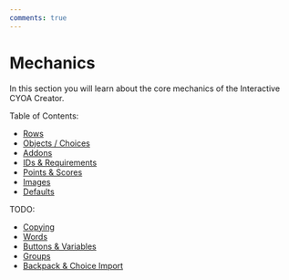 ```yaml
---
comments: true
---
```


# Mechanics
In this section you will learn about the core mechanics of the Interactive
CYOA Creator.

<!-- [Continue to Rows](./rows/){ .md-button } -->

Table of Contents:
<!-- Leave space below -->

* [Rows](./rows/)
* [Objects / Choices](./objects/)
* [Addons](./addons/)
* [IDs & Requirements](./ids-and-requirements/)
* [Points & Scores](./points-and-scores/)
* [Images](./images/)
* [Defaults](./defaults/)

TODO:
<!-- Leave space below -->

* [Copying](./copying/)
* [Words](./words/)
* [Buttons & Variables](./buttons-and-variables/)
* [Groups](./groups/)
* [Backpack & Choice Import](./backpack-and-choice-import/)